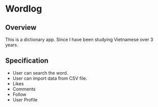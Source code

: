 # Wordlog
## Overview
This is a dictionary app.
Since I have been studying Vietnamese over 3 years.

## Specification
- User can search the word.
- User can import data from CSV file.
- Likes
- Comments
- Follow
- User Profile

